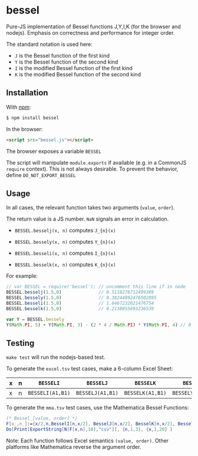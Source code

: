# bessel

Pure-JS implementation of Bessel functions J,Y,I,K (for the browser and nodejs).
Emphasis on correctness and performance for integer order.

The standard notation is used here:

 - `J` is the Bessel function of the first kind
 - `Y` is the Bessel function of the second kind
 - `I` is the modified Bessel function of the first kind
 - `K` is the modified Bessel function of the second kind

## Installation

With [npm](https://www.npmjs.org/package/bessel):

```bash
$ npm install bessel
```

In the browser:

```html
<script src="bessel.js"></script>
```

The browser exposes a variable `BESSEL`

The script will manipulate `module.exports` if available (e.g. in a CommonJS
`require` context).  This is not always desirable.  To prevent the behavior,
define `DO_NOT_EXPORT_BESSEL`

## Usage

In all cases, the relevant function takes two arguments (`value`, `order`).

The return value is a JS number.  `NaN` signals an error in calculation.

- `BESSEL.besselj(x, n)` computes `J_{n}(x)`

- `BESSEL.bessely(x, n)` computes `Y_{n}(x)`

- `BESSEL.besseli(x, n)` computes `I_{n}(x)`

- `BESSEL.besselk(x, n)` computes `K_{n}(x)`

For example:

```js
// var BESSEL = require('bessel'); // uncomment this line if in node
BESSEL.besselj(1.5,0)              // 0.5118276712499389
BESSEL.bessely(1.5,0)              // 0.38244892476502895
BESSEL.besseli(1.5,0)              // 1.6467232021476754
BESSEL.besselk(1.5,0)              // 0.2138055693236539

var Y = BESSEL.bessely
Y(Math.PI, 5) + Y(Math.PI, 3) - (2 * 4 / Math.PI) * Y(Math.PI, 4) // 0
```

## Testing

`make test` will run the nodejs-based test.

To generate the `excel.tsv` test cases, make a 6-column Excel Sheet:

| x | n |    `BESSELI`   |    `BESSELJ`   |    `BESSELK`   |    `BESSELY`   |
|---|---|:--------------:|:--------------:|:--------------:|:--------------:|
| x | n |`BESSELI(A1,B1)`|`BESSELJ(A1,B1)`|`BESSELK(A1,B1)`|`BESSELY(A1,B1)`|

To generate the `mma.tsv` test cases, use the Mathematica Bessel Functions:

```mathematica
(* Bessel_[value, order] *)
F[x_,n_]:={x/2,n,BesselI[n,x/2], BesselJ[n,x/2], BesselK[n,x/2], BesselY[n,x/2]}
Do[Print[ExportString[N[F[x,n],10],"csv"]], {n,1,3}, {x,1,20} ]
```

Note: Each function follows Excel semantics `(value, order)`.  Other platforms
like Mathematica reverse the argument order.

